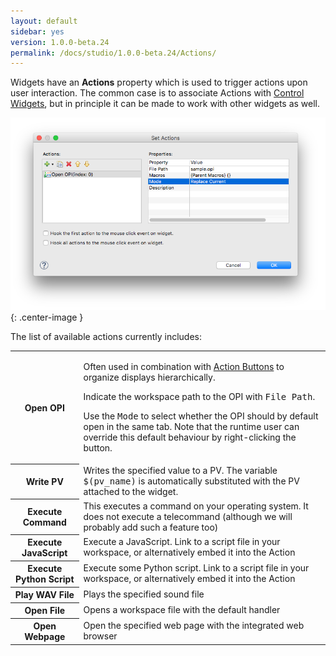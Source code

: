 ```yaml
---
layout: default
sidebar: yes
version: 1.0.0-beta.24
permalink: /docs/studio/1.0.0-beta.24/Actions/
---
```


Widgets have an **Actions** property which is used to trigger actions upon user interaction. The common case is to associate Actions with [Control Widgets](/docs/studio/Control_Widgets/), but in principle it can be made to work with other widgets as well.

![Sample Action](/assets/studio/open-opi-action.png){: .center-image }

The list of available actions currently includes:

<table class="inline">
    <tr>
        <th>Open OPI</th>
        <td>
            <p>Often used in combination with <a href="/docs/studio/Control_Widgets/#action-button">Action Buttons</a> to organize displays hierarchically.</p>
            <p>Indicate the workspace path to the OPI with <tt>File Path</tt>.</p>
            <p>Use the <tt>Mode</tt> to select whether the OPI should by default open in the same tab. Note that the runtime user can override this default behaviour by right-clicking the button.</p>
        </td>
    </tr>
    <tr>
        <th>Write PV</th>
        <td>Writes the specified value to a PV. The variable <tt>$(pv_name)</tt> is automatically substituted with the PV attached to the widget.</td>
    </tr>
    <tr>
        <th>Execute Command</th>
        <td>This executes a command on your operating system. It does not execute a telecommand (although we will probably add such a feature too)</td>
    </tr>
    <tr>
        <th>Execute JavaScript</th>
        <td>Execute a JavaScript. Link to a script file in your workspace, or alternatively embed it into the Action</td>
    </tr>
    <tr>
        <th>Execute Python Script</th>
        <td>Execute some Python script. Link to a script file in your workspace, or alternatively embed it into the Action</td>
    </tr>
    <tr>
        <th>Play WAV File</th>
        <td>Plays the specified sound file</td>
    </tr>
    <tr>
        <th>Open File</th>
        <td>Opens a workspace file with the default handler</td>
    </tr>
    <tr>
        <th>Open Webpage</th>
        <td>Open the specified web page with the integrated web browser</td>
    </tr>
</table>
